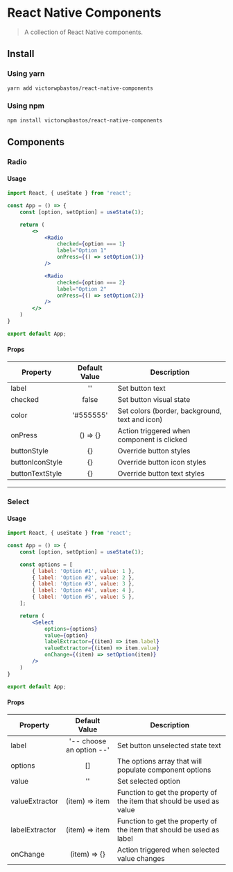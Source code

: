 # React Native Components
> A collection of React Native components.

## Install

### Using yarn
```sh
yarn add victorwpbastos/react-native-components
```

### Using npm
```sh
npm install victorwpbastos/react-native-components
```

## Components

### Radio

#### Usage

```jsx
import React, { useState } from 'react';

const App = () => {
    const [option, setOption] = useState(1);

    return (
        <>
            <Radio
                checked={option === 1}
                label="Option 1"
                onPress={() => setOption(1)}
            />

            <Radio
                checked={option === 2}
                label="Option 2"
                onPress={() => setOption(2)}
            />
        </>
    )
}

export default App;
```

#### Props

| Property        | Default Value | Description |
|-----------------|:-------------:|-------------|
| label           | ''            | Set button text                                |
| checked         | false         | Set button visual state                        |
| color           | '#555555'     | Set colors (border, background, text and icon) |
| onPress         | () => {}      | Action triggered when component is clicked     |
| buttonStyle     | {}            | Override button styles                         |
| buttonIconStyle | {}            | Override button icon styles                    |
| buttonTextStyle | {}            | Override button text styles                    |

---

### Select

#### Usage

```jsx
import React, { useState } from 'react';

const App = () => {
    const [option, setOption] = useState(1);

    const options = [
        { label: 'Option #1', value: 1 },
        { label: 'Option #2', value: 2 },
        { label: 'Option #3', value: 3 },
        { label: 'Option #4', value: 4 },
        { label: 'Option #5', value: 5 },
    ];

    return (
        <Select
            options={options}
            value={option}
            labelExtractor={(item) => item.label}
            valueExtractor={(item) => item.value}
            onChange={(item) => setOption(item)}
        />
    )
}

export default App;
```

#### Props

| Property        | Default Value            | Description                                                           |
|-----------------|:------------------------:|-----------------------------------------------------------------------|
| label           | '-- choose an option --' | Set button unselected state text                                      |
| options         | []                       | The options array that will populate component options                |
| value           | ''                       | Set selected option                                                   |
| valueExtractor  | (item) => item           | Function to get the property of the item that should be used as value |
| labelExtractor  | (item) => item           | Function to get the property of the item that should be used as label |
| onChange        | (item) => {}             | Action triggered when selected value changes                          |